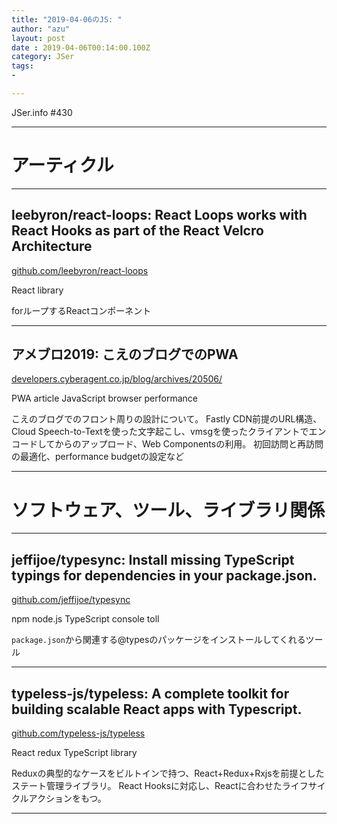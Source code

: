 ```yaml
---
title: "2019-04-06のJS: "
author: "azu"
layout: post
date : 2019-04-06T00:14:00.100Z
category: JSer
tags:
-

---
```


JSer.info #430

----

<h1 class="site-genre">アーティクル</h1>

----

## leebyron/react-loops: React Loops works with React Hooks as part of the React Velcro Architecture
[github.com/leebyron/react-loops](https://github.com/leebyron/react-loops "leebyron/react-loops: React Loops works with React Hooks as part of the React Velcro Architecture")
<p class="jser-tags jser-tag-icon"><span class="jser-tag">React</span> <span class="jser-tag">library</span></p>

forループするReactコンポーネント


----

## アメブロ2019: こえのブログでのPWA
[developers.cyberagent.co.jp/blog/archives/20506/](https://developers.cyberagent.co.jp/blog/archives/20506/ "アメブロ2019: こえのブログでのPWA")
<p class="jser-tags jser-tag-icon"><span class="jser-tag">PWA</span> <span class="jser-tag">article</span> <span class="jser-tag">JavaScript</span> <span class="jser-tag">browser</span> <span class="jser-tag">performance</span></p>

こえのブログでのフロント周りの設計について。
Fastly CDN前提のURL構造、Cloud Speech-to-Textを使った文字起こし、vmsgを使ったクライアントでエンコードしてからのアップロード、Web Componentsの利用。
初回訪問と再訪問の最適化、performance budgetの設定など


----
<h1 class="site-genre">ソフトウェア、ツール、ライブラリ関係</h1>

----

## jeffijoe/typesync: Install missing TypeScript typings for dependencies in your package.json.
[github.com/jeffijoe/typesync](https://github.com/jeffijoe/typesync "jeffijoe/typesync: Install missing TypeScript typings for dependencies in your package.json.")
<p class="jser-tags jser-tag-icon"><span class="jser-tag">npm</span> <span class="jser-tag">node.js</span> <span class="jser-tag">TypeScript</span> <span class="jser-tag">console</span> <span class="jser-tag">toll</span></p>

`package.json`から関連する@typesのパッケージをインストールしてくれるツール


----

## typeless-js/typeless: A complete toolkit for building scalable React apps with Typescript.
[github.com/typeless-js/typeless](https://github.com/typeless-js/typeless "typeless-js/typeless: A complete toolkit for building scalable React apps with Typescript.")
<p class="jser-tags jser-tag-icon"><span class="jser-tag">React</span> <span class="jser-tag">redux</span> <span class="jser-tag">TypeScript</span> <span class="jser-tag">library</span></p>

Reduxの典型的なケースをビルトインで持つ、React+Redux+Rxjsを前提としたステート管理ライブラリ。
React Hooksに対応し、Reactに合わせたライフサイクルアクションをもつ。


----
